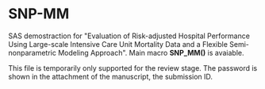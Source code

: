 # SNP-MM

SAS demostraction for "Evaluation of Risk-adjusted Hospital Performance Using Large-scale Intensive Care Unit Mortality Data and a Flexible Semi-nonparametric Modeling Approach". Main macro **SNP_MM()** is avaiable. 

This file is temporarily only supported for the review stage. The password is shown in the attachment of the manuscript, the submission ID.
